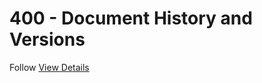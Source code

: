 # 400 - Document History and Versions

Follow [View Details](https://learn.onshape.com/courses/fundamentals-document-history-and-versions)
